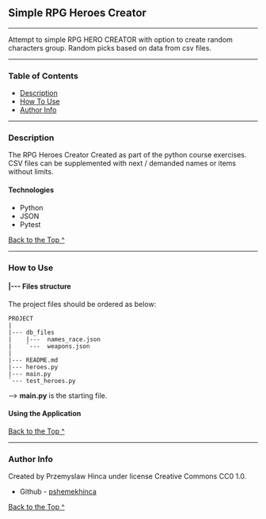 ## Simple RPG Heroes Creator

---
Attempt to simple RPG HERO CREATOR with option to create random characters group. 
Random picks based on data from csv files.

---


### Table of Contents

- [Description](#description)
- [How To Use](#how-to-use)
- [Author Info](#author-info)

---

### Description

The RPG Heroes Creator Created as part of the python course exercises.
CSV files can be supplemented with next / demanded names or items without limits.

#### Technologies

- Python
- JSON
- Pytest


  
[Back to the Top ^](#Simple-RPG-Heroes-Creator)

---

### How to Use

#### |--- Files structure

The project files should be ordered as below:


    
    PROJECT
    |
    |--- db_files
    |    |---  names_race.json
    |    `---  weapons.json
    |
    |--- README.md
    |--- heroes.py
    |--- main.py
    `--- test_heroes.py


--> **main.py** is the starting file. 

#### Using the Application



[Back to the Top ^](#Simple-RPG-Heroes-Creator)

---

### Author Info

Created by Przemyslaw Hinca under license Creative Commons CC0 1.0.


- Github - [pshemekhinca](https://github.com/pshemekhinca)

[Back to the Top ^](#Simple-RPG-Heroes-Creator)

